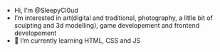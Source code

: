 - Hi, I’m @SleepyCl0ud
-  I’m interested in art(digital and traditional, photography, a litlle bit of sculpting and 3d modelling),  game developement and frontend developement
- 🌱 I’m currently learning HTML, CSS and JS

<!---
SleepyCl0ud/SleepyCl0ud is a ✨ special ✨ repository because its `README.md` (this file) appears on your GitHub profile.
You can click the Preview link to take a look at your changes.
--->
